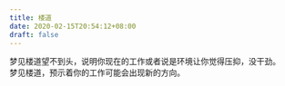 ```yaml
---
title: 楼道
date: 2020-02-15T20:54:12+08:00
draft: false
---
```


梦见楼道望不到头，说明你现在的工作或者说是环境让你觉得压抑，没干劲。<br>
梦见楼道，预示着你的工作可能会出现新的方向。<br>
